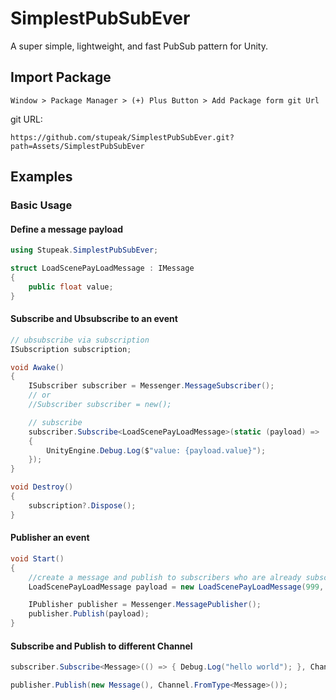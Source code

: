 # SimplestPubSubEver
A super simple, lightweight, and fast PubSub pattern for Unity.

## Import Package

```
Window > Package Manager > (+) Plus Button > Add Package form git Url
```

git URL:

```
https://github.com/stupeak/SimplestPubSubEver.git?path=Assets/SimplestPubSubEver
```




## Examples

### Basic Usage

#### Define a message payload

```C#
using Stupeak.SimplestPubSubEver;

struct LoadScenePayLoadMessage : IMessage 
{
    public float value;
}
```

#### Subscribe and Ubsubscribe to an event
```C#
// ubsubscribe via subscription
ISubscription subscription;

void Awake()
{
    ISubscriber subscriber = Messenger.MessageSubscriber();
    // or
    //Subscriber subscriber = new();

    // subscribe
    subscriber.Subscribe<LoadScenePayLoadMessage>(static (payload) =>
    {
        UnityEngine.Debug.Log($"value: {payload.value}");
    });
}

void Destroy()
{
    subscription?.Dispose();
}
```

#### Publisher an event

```C#
void Start()
{
    //create a message and publish to subscribers who are already subscribed to this event.
    LoadScenePayLoadMessage payload = new LoadScenePayLoadMessage(999, "Success");

    IPublisher publisher = Messenger.MessagePublisher();
    publisher.Publish(payload);
}
```

#### Subscribe and Publish to different Channel

```C#
subscriber.Subscribe<Message>(() => { Debug.Log("hello world"); }, Channel.FromType<Message>()));

publisher.Publish(new Message(), Channel.FromType<Message>());
```


